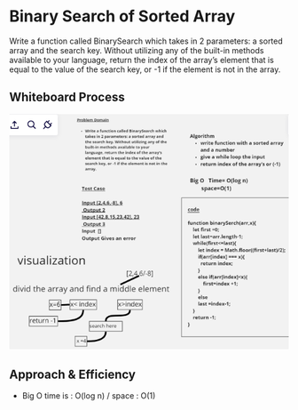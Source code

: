 # Binary Search of Sorted Array

<!-- Description of the challenge -->
Write a function called BinarySearch which takes in 2 parameters: a sorted array and the search key. Without utilizing any of the built-in methods available to your language, return the index of the array’s element that is equal to the value of the search key, or -1 if the element is not in the array.

## Whiteboard Process
<!-- Embedded whiteboard image -->
![wihteborad](./Screenshot%20(87).png)

## Approach & Efficiency
<!-- What approach did you take? Discuss Why. What is the Big O space/time for this approach? -->

- Big O time is : O(log n) / space : O(1)
